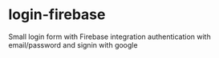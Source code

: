# login-firebase

Small login form with Firebase integration authentication with email/password and signin with google

